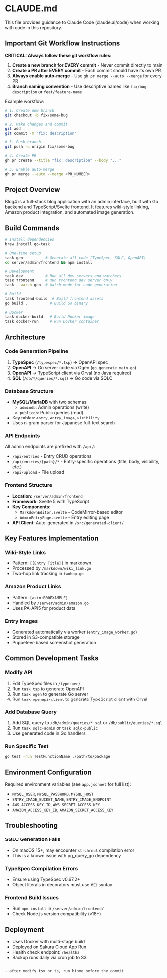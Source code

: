# CLAUDE.md

This file provides guidance to Claude Code (claude.ai/code) when working with code in this repository.

## Important Git Workflow Instructions

**CRITICAL: Always follow these git workflow rules:**
1. **Create a new branch for EVERY commit** - Never commit directly to main
2. **Create a PR after EVERY commit** - Each commit should have its own PR
3. **Always enable auto-merge** - Use `gh pr merge --auto --merge` for every PR
4. **Branch naming convention** - Use descriptive names like `fix/bug-description` or `feat/feature-name`

Example workflow:
```bash
# 1. Create new branch
git checkout -b fix/some-bug

# 2. Make changes and commit
git add .
git commit -m "fix: description"

# 3. Push branch
git push -u origin fix/some-bug

# 4. Create PR
gh pr create --title "fix: description" --body "..."

# 5. Enable auto-merge
gh pr merge --auto --merge <PR_NUMBER>
```

## Project Overview

Blog4 is a full-stack blog application with an admin interface, built with Go backend and TypeScript/Svelte frontend. It features wiki-style linking, Amazon product integration, and automated image generation.

## Build Commands

```bash
# Install dependencies
brew install go-task

# One-time setup
task gen          # Generate all code (TypeSpec, SQLC, OpenAPI)
cd server/admin/frontend && npm install

# Development
task dev          # Run all dev servers and watchers
task frontend     # Run frontend dev server only
task --watch gen  # Watch mode for code generation

# Build
task frontend-build  # Build frontend assets
go build .          # Build Go binary

# Docker
task docker-build   # Build Docker image
task docker-run     # Run Docker container
```

## Architecture

### Code Generation Pipeline
1. **TypeSpec** (`/typespec/*.tsp`) → OpenAPI spec
2. **OpenAPI** → Go server code via Ogen (`go generate main.go`)
3. **OpenAPI** → TypeScript client via Orval (no Java required)
4. **SQL** (`/db/*/queries/*.sql`) → Go code via SQLC

### Database Structure
- **MySQL/MariaDB** with two schemas:
  - `admindb`: Admin operations (write)
  - `publicdb`: Public queries (read)
- Key tables: `entry`, `entry_image`, `visibility`
- Uses n-gram parser for Japanese full-text search

### API Endpoints
All admin endpoints are prefixed with `/api/`:
- `/api/entries` - Entry CRUD operations
- `/api/entries/{path}/*` - Entry-specific operations (title, body, visibility, etc.)
- `/api/upload` - File upload

### Frontend Structure
- **Location**: `/server/admin/frontend`
- **Framework**: Svelte 5 with TypeScript
- **Key Components**:
  - `MarkdownEditor.svelte` - CodeMirror-based editor
  - `AdminEntryPage.svelte` - Entry editing page
- **API Client**: Auto-generated in `/src/generated-client/`

## Key Features Implementation

### Wiki-Style Links
- Pattern: `[[Entry Title]]` in markdown
- Processed by `/markdown/wiki_link.go`
- Two-hop link tracking in `twohop.go`

### Amazon Product Links
- Pattern: `[asin:B00EXAMPLE]`
- Handled by `/server/admin/amazon.go`
- Uses PA-API5 for product data

### Entry Images
- Generated automatically via worker (`entry_image_worker.go`)
- Stored in S3-compatible storage
- Puppeteer-based screenshot generation

## Common Development Tasks

### Modify API
1. Edit TypeSpec files in `/typespec/`
2. Run `task tsp` to generate OpenAPI
3. Run `task ogen` to generate Go server
4. Run `task openapi-client` to generate TypeScript client with Orval

### Add Database Query
1. Add SQL query to `/db/admin/queries/*.sql` or `/db/public/queries/*.sql`
2. Run `task sqlc-admin` or `task sqlc-public`
3. Use generated code in Go handlers

### Run Specific Test
```bash
go test -run TestFunctionName ./path/to/package
```

## Environment Configuration
Required environment variables (see `app.jsonnet` for full list):
- `MYSQL_USER`, `MYSQL_PASSWORD`, `MYSQL_HOST`
- `ENTRY_IMAGE_BUCKET_NAME`, `ENTRY_IMAGE_ENDPOINT`
- `AWS_ACCESS_KEY_ID`, `AWS_SECRET_ACCESS_KEY`
- `AMAZON_ACCESS_KEY_ID`, `AMAZON_SECRET_ACCESS_KEY`

## Troubleshooting

### SQLC Generation Fails
- On macOS 15+, may encounter `strchrnul` compilation error
- This is a known issue with pg_query_go dependency

### TypeSpec Compilation Errors
- Ensure using TypeSpec v0.67.2+
- Object literals in decorators must use `#{}` syntax

### Frontend Build Issues
- Run `npm install` in `/server/admin/frontend/`
- Check Node.js version compatibility (v18+)

## Deployment
- Uses Docker with multi-stage build
- Deployed on Sakura Cloud App Run
- Health check endpoint: `/healthz`
- Backup runs daily via cron job to S3
```

- after modify tsx or ts, run biome before the commit